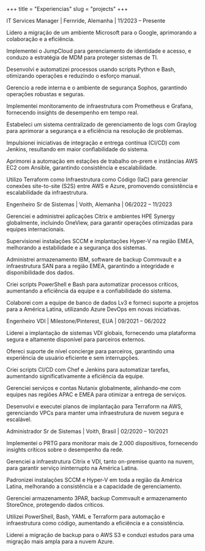 +++
title = "Experiencias"
slug = "projects"
+++

IT Services Manager | Fernride, Alemanha | 11/2023 – Presente

Lidero a migração de um ambiente Microsoft para o Google, aprimorando a colaboração e a eficiência.

Implementei o JumpCloud para gerenciamento de identidade e acesso, e conduzo a estratégia de MDM
para proteger sistemas de TI.

Desenvolvi e automatizei processos usando scripts Python e Bash, otimizando operações e reduzindo o
esforço manual.

Gerencio a rede interna e o ambiente de segurança Sophos, garantindo operações robustas e seguras.

Implementei monitoramento de infraestrutura com Prometheus e Grafana, fornecendo insights de
desempenho em tempo real.

Estabeleci um sistema centralizado de gerenciamento de logs com Graylog para aprimorar a segurança e
a eficiência na resolução de problemas.

Impulsionei iniciativas de integração e entrega contínua (CI/CD) com Jenkins, resultando em maior
confiabilidade do sistema.

Aprimorei a automação em estações de trabalho on-prem e instâncias AWS EC2 com Ansible, garantindo
consistência e escalabilidade.

Utilizo Terraform como Infraestrutura como Código (IaC) para gerenciar conexões site-to-site (S2S)
entre AWS e Azure, promovendo consistência e escalabilidade da infraestrutura.

Engenheiro Sr de Sistemas | Voith, Alemanha | 06/2022 – 11/2023

Gerenciei e administrei aplicações Citrix e ambientes HPE Synergy globalmente, incluindo OneView,
para garantir operações otimizadas para equipes internacionais.

Supervisionei instalações SCCM e implantações Hyper-V na região EMEA, melhorando a estabilidade e a
segurança dos sistemas.

Administrei armazenamento IBM, software de backup Commvault e a infraestrutura SAN para a região
EMEA, garantindo a integridade e disponibilidade dos dados.

Criei scripts PowerShell e Bash para automatizar processos críticos, aumentando a eficiência da
equipe e a confiabilidade do sistema.

Colaborei com a equipe de banco de dados Lv3 e forneci suporte a projetos para a América Latina,
utilizando Azure DevOps em novas iniciativas.

Engenheiro VDI | Milestone/Pinterest, EUA | 09/2021 – 06/2022

Liderei a implantação de sistemas VDI globais, fornecendo uma plataforma segura e altamente
disponível para parceiros externos.

Ofereci suporte de nível concierge para parceiros, garantindo uma experiência de usuário eficiente e
sem interrupções.

Criei scripts CI/CD com Chef e Jenkins para automatizar tarefas, aumentando significativamente a
eficiência da equipe.

Gerenciei serviços e contas Nutanix globalmente, alinhando-me com equipes nas regiões APAC e EMEA
para otimizar a entrega de serviços.

Desenvolvi e executei planos de implantação para Terraform na AWS, gerenciando VPCs para manter uma
infraestrutura de nuvem segura e escalável.

Administrador Sr de Sistemas | Voith, Brasil | 02/2020 – 10/2021

Implementei o PRTG para monitorar mais de 2.000 dispositivos, fornecendo insights críticos sobre o
desempenho da rede.

Gerenciei a infraestrutura Citrix e VDI, tanto on-premise quanto na nuvem, para garantir serviço
ininterrupto na América Latina.

Padronizei instalações SCCM e Hyper-V em toda a região da América Latina, melhorando a consistência
e a capacidade de gerenciamento.

Gerenciei armazenamento 3PAR, backup Commvault e armazenamento StoreOnce, protegendo dados críticos.

Utilizei PowerShell, Bash, YAML e Terraform para automação e infraestrutura como código, aumentando
a eficiência e a consistência.

Liderei a migração de backup para o AWS S3 e conduzi estudos para uma migração mais ampla para a
nuvem Azure.
